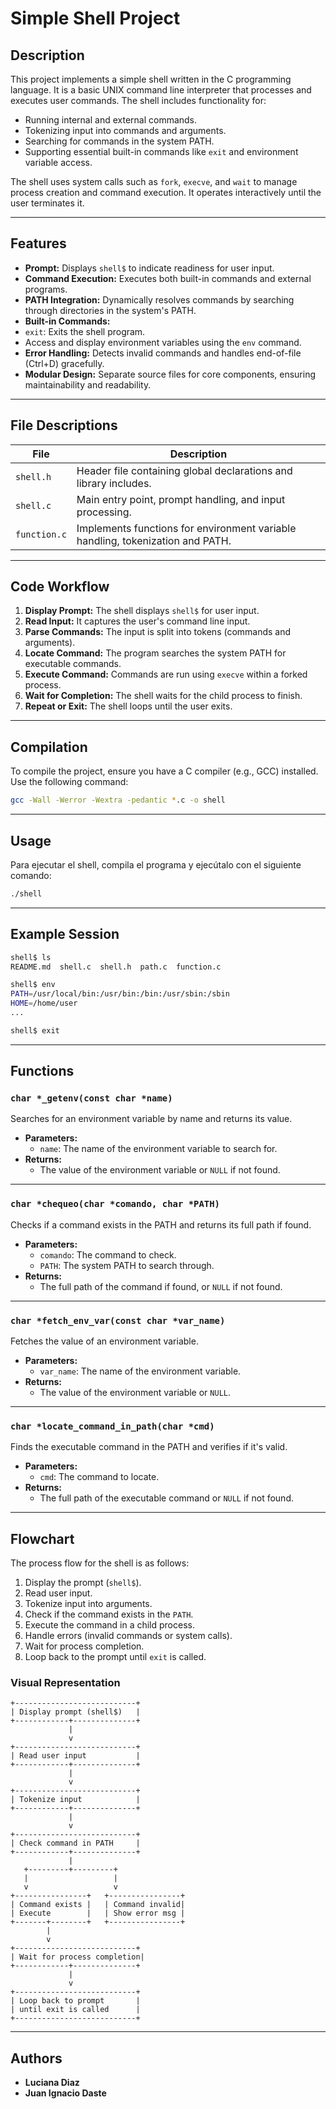 # Simple Shell Project

## Description

This project implements a simple shell written in the C programming language. It is a basic UNIX command line interpreter that processes and executes user commands. The shell includes functionality for:

- Running internal and external commands.
- Tokenizing input into commands and arguments.
- Searching for commands in the system PATH.
- Supporting essential built-in commands like `exit` and environment variable access.

The shell uses system calls such as `fork`, `execve`, and `wait` to manage process creation and command execution. It operates interactively until the user terminates it.

---

## Features

- **Prompt:** Displays `shell$` to indicate readiness for user input.
- **Command Execution:** Executes both built-in commands and external programs.
- **PATH Integration:** Dynamically resolves commands by searching through directories in the system's PATH.
- **Built-in Commands:**
 - `exit`: Exits the shell program.
  - Access and display environment variables using the `env` command.
- **Error Handling:** Detects invalid commands and handles end-of-file (Ctrl+D) gracefully.
- **Modular Design:** Separate source files for core components, ensuring maintainability and readability.

---

## File Descriptions

| File         | Description                                                                      |
| ------------ | -------------------------------------------------------------------------------- |
| `shell.h`    | Header file containing global declarations and library includes.                 |
| `shell.c`    | Main entry point, prompt handling, and input processing.                         | 
| `function.c` | Implements functions for environment variable handling, tokenization and PATH.   |

---

## Code Workflow

1. **Display Prompt:** The shell displays `shell$` for user input.
2. **Read Input:** It captures the user's command line input.
3. **Parse Commands:** The input is split into tokens (commands and arguments).
4. **Locate Command:** The program searches the system PATH for executable commands.
5. **Execute Command:** Commands are run using `execve` within a forked process.
6. **Wait for Completion:** The shell waits for the child process to finish.
7. **Repeat or Exit:** The shell loops until the user exits.

---

## Compilation

To compile the project, ensure you have a C compiler (e.g., GCC) installed. Use the following command:

```bash
gcc -Wall -Werror -Wextra -pedantic *.c -o shell
```
---

## Usage

Para ejecutar el shell, compila el programa y ejecútalo con el siguiente comando:

```bash
./shell
```
---

## Example Session

```bash
shell$ ls
README.md  shell.c  shell.h  path.c  function.c

shell$ env
PATH=/usr/local/bin:/usr/bin:/bin:/usr/sbin:/sbin
HOME=/home/user
...

shell$ exit
```
---

## Functions

### `char *_getenv(const char *name)`
Searches for an environment variable by name and returns its value.

- **Parameters:**
  - `name`: The name of the environment variable to search for.
- **Returns:**
  - The value of the environment variable or `NULL` if not found.

---

### `char *chequeo(char *comando, char *PATH)`
Checks if a command exists in the PATH and returns its full path if found.

- **Parameters:**
  - `comando`: The command to check.
  - `PATH`: The system PATH to search through.
- **Returns:**
  - The full path of the command if found, or `NULL` if not found.

---

### `char *fetch_env_var(const char *var_name)`
Fetches the value of an environment variable.

- **Parameters:**
  - `var_name`: The name of the environment variable.
- **Returns:**
  - The value of the environment variable or `NULL`.

---

### `char *locate_command_in_path(char *cmd)`
Finds the executable command in the PATH and verifies if it's valid.

- **Parameters:**
  - `cmd`: The command to locate.
- **Returns:**
  - The full path of the executable command or `NULL` if not found.

---

## Flowchart

The process flow for the shell is as follows:

1. Display the prompt (`shell$`).
2. Read user input.
3. Tokenize input into arguments.
4. Check if the command exists in the `PATH`.
5. Execute the command in a child process.
6. Handle errors (invalid commands or system calls).
7. Wait for process completion.
8. Loop back to the prompt until `exit` is called.

### Visual Representation

```plaintext
+---------------------------+
| Display prompt (shell$)   |
+------------+--------------+
             |
             v
+---------------------------+
| Read user input           |
+------------+--------------+
             |
             v
+---------------------------+
| Tokenize input            |
+------------+--------------+
             |
             v
+---------------------------+
| Check command in PATH     |
+------------+--------------+
             |
   +---------+---------+
   |                   |
   v                   v
+----------------+   +----------------+
| Command exists |   | Command invalid|
| Execute        |   | Show error msg |
+-------+--------+   +----------------+
        |
        v
+---------------------------+
| Wait for process completion|
+------------+--------------+
             |
             v
+---------------------------+
| Loop back to prompt       |
| until exit is called      |
+---------------------------+
```
---

## Authors

- **Luciana Diaz**  
- **Juan Ignacio Daste**

